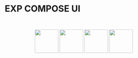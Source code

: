 # EXP COMPOSE UI


</br>
<p align="center">
   <img src="https://raw.githubusercontent.com/bakode/exp-compose-ui/master/art/ss1.png" width="75">
   <img src="https://raw.githubusercontent.com/bakode/exp-compose-ui/master/art/ss2.png" width="75">
   <img src="https://raw.githubusercontent.com/bakode/exp-compose-ui/master/art/ss3.png" width="75">
   <img src="https://raw.githubusercontent.com/bakode/exp-compose-ui/master/art/ss4.png" width="75">
</p>
</br>